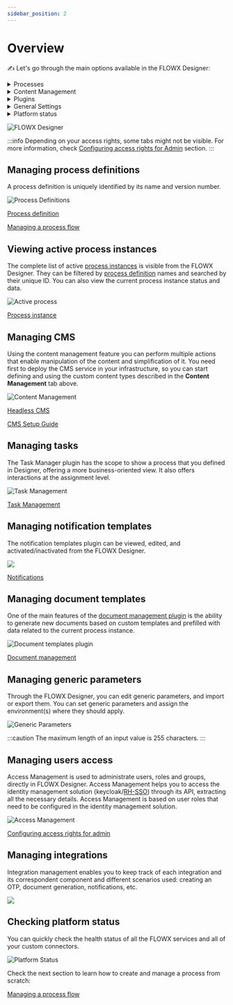 ```yaml
---
sidebar_position: 2
---
```


# Overview

:writing_hand: Let's go through the main options available in the FLOWX Designer:

<details>

<summary>Processes</summary>

#### Process Definitions

* create, view, run and edit [processes](../building-blocks/process/process.md)
* view versioning history

#### Active Process

* view active [process instances](../building-blocks/process/active-process/process-instance/process-instance.md)
* [token](../building-blocks/token.md) instance and its content
* [subprocesses](../building-blocks/process/subprocess.md)

</details>

<details>

<summary>Content Management</summary>

#### Enumerations

* nomenclature containing static value definitions
* used to manage a list of values that can be used as content in UI components or templates

#### Substitution tags

* used to generate dynamic content across the platform
* list of values used for localization

#### Content models

* content models are used to create complex content collections

#### Languages

* enumeration values can be defined for a specific language

#### Source systems

* used for multiple source systems, if multiple enumerations values are needed to communicate with other systems

[Example here](../platform-deep-dive/core-components/core-extensions/content-management/using-the-service.md#example-request-a-label-by-language-or-source-system-code)

</details>

<details>

<summary>Plugins</summary>

#### Task manager

* it is a plugin suitable for back-officers and supervisors as it can be used to easily track and assign activities/tasks inside a company
* for more information, check the [Task Management](../platform-deep-dive/plugins/custom-plugins/task-management/task-management.md) section

#### Notification templates

* send various types of notifications: SMS, push notifications to mobile devices, emails
* forward custom notifications to external outgoing services
* generate and validate [OTP](../platform-deep-dive/plugins/custom-plugins/notifications-plugin/using-notifications-plugin/otp-flow/otp-flow.md) passwords for user identity verification
* for more information, check the [Notification templates plugin](../platform-deep-dive/plugins/custom-plugins/notifications-plugin/notifications-plugin.md) section

#### Document templates

* store and make changes to documents
* generate documents based on predefined templates (docx or HTML) and custom process related data
* convert documents between various formats
* splitting bulk documents into smaller separate documents
* editing documents to add generated barcodes/signatures and pictures
* for more information, check the [Document templates plugin](../platform-deep-dive/plugins/custom-plugins/documents-plugin/documents-plugin.md) section

</details>

<details>

<summary>General Settings</summary>

#### Generic parameters

* you can add generic parameters by defining key-value pairs
* they are used for values that might change from one environment to another
* for example, an URL that has different values from a development environment to a production environment

#### Access management

* Access Management is used  to administrate users, roles and groups
* Access Management is accessing keycloak through an API call, extracting all the necessary details
* it is based on user roles that need to be configured in the identity management solution

#### Integration management

* Integration management helps you configure integrations between the following components: FLOWX Process engine, plugins, or different adapters
* Integration management enables you to keep track of each integration and its correspondent component and different scenarios used: creating an OTP, document generation, notifications, etc

</details>

<details>

<summary>Platform status</summary>

* you can check the platform's health by using the **Platform Status** feature
* you can also check the installed versions against the suggested versions for each FLOWX Component

</details>


![FLOWX Designer](https://s3.eu-west-1.amazonaws.com/docx.flowx.ai/3.2/designer_overview.gif#center)

:::info
Depending on your access rights, some tabs might not be visible. For more information, check [Configuring access rights for Admin](designer-setup-guide/configuring-access-rights-for-admin.md) section.
:::

## Managing process definitions

A process definition is uniquely identified by its name and version number.

![Process Definitions](https://s3.eu-west-1.amazonaws.com/docx.flowx.ai/3.2/designer_process_definitions.gif)

[Process definition](../building-blocks/process/process-definition/process-definition.md)

[Managing a process flow](./managing-a-process-flow/managing-a-process-flow.md)

## Viewing active process instances

The complete list of active [process instances](../building-blocks/process/active-process/process-instance/process-instance.md) is visible from the FLOWX Designer. They can be filtered by [process definition](../building-blocks/process/process-definition/process-definition.md) names and searched by their unique ID. You can also view the current process instance status and data.

![Active process](https://s3.eu-west-1.amazonaws.com/docx.flowx.ai/3.2/designer_active_process.png)

[Process instance](../building-blocks/process/active-process/process-instance/process-instance.md)

## Managing CMS

Using the content management feature you can perform multiple actions that enable manipulation of the content and simplification of it. You need first to deploy the CMS service in your infrastructure, so you can start defining and using the custom content types described in the **Content Management** tab above.

![Content Management](https://s3.eu-west-1.amazonaws.com/docx.flowx.ai/3.2/designer_cms.gif)

[Headless CMS](../platform-deep-dive/core-components/core-extensions/content-management/content-management.md)

[CMS Setup Guide](../platform-setup-guides/cms-setup-guide/cms-setup-guide.md)

## Managing tasks

The Task Manager plugin has the scope to show a process that you defined in Designer, offering a more business-oriented view. It also offers interactions at the assignment level.&#x20;

![Task Management](https://s3.eu-west-1.amazonaws.com/docx.flowx.ai/3.2/designer_task_manager.png)

[Task Management](../platform-deep-dive/plugins/custom-plugins/task-management/task-management.md)

## Managing notification templates

The notification templates plugin can be viewed, edited, and activated/inactivated from the FLOWX Designer.

![](https://s3.eu-west-1.amazonaws.com/docx.flowx.ai/3.2/designer_notification_templates.png)

[Notifications](../platform-deep-dive/plugins/custom-plugins/notifications-plugin/notifications-plugin.md)

## Managing document templates

One of the main features of the [document management plugin](../platform-deep-dive/plugins/custom-plugins/documents-plugin/documents-plugin.md) is the ability to generate new documents based on custom templates and prefilled with data related to the current process instance.

![Document templates plugin](https://s3.eu-west-1.amazonaws.com/docx.flowx.ai/3.2/designer_documents.png)

[Document management](../platform-deep-dive/plugins/custom-plugins/documents-plugin/documents-plugin.md)

## Managing generic parameters

Through the FLOWX Designer, you can edit generic parameters, and import or export them. You can set generic parameters and assign the environment(s) where they should apply.

![Generic Parameters](https://s3.eu-west-1.amazonaws.com/docx.flowx.ai/3.2/designer_generic_params.png)

:::caution
The maximum length of an input value is 255 characters.
:::

## Managing users access

Access Management is used to administrate users, roles and groups, directly in FLOWX Designer. Access Management helps you to access the identity management solution (keycloak/[RH-SSO](https://access.redhat.com/products/red-hat-single-sign-on)) through its API, extracting all the necessary details. Access Management is based on user roles that need to be configured in the identity management solution.

![Access Management](https://s3.eu-west-1.amazonaws.com/docx.flowx.ai/3.2/designer_access_mng.png)

[Configuring access rights for admin](designer-setup-guide/configuring-access-rights-for-admin)

## Managing integrations

Integration management enables you to keep track of each integration and its correspondent component and different scenarios used: creating an OTP, document generation, notifications, etc.

![](https://s3.eu-west-1.amazonaws.com/docx.flowx.ai/3.2/designer_integrations.png)

## Checking platform status

You can quickly check the health status of all the FLOWX services and all of your custom connectors.

![Platform Status](https://s3.eu-west-1.amazonaws.com/docx.flowx.ai/3.2/designer_platform_status.png)

Check the next section to learn how to create and manage a process from scratch:

[Managing a process flow](managing-a-process-flow/)
